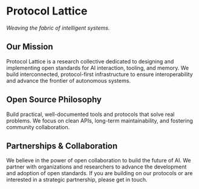 # Protocol Lattice

*Weaving the fabric of intelligent systems.*

## Our Mission

Protocol Lattice is a research collective dedicated to designing and implementing open standards for AI interaction, tooling, and memory. We build interconnected, protocol-first infrastructure to ensure interoperability and advance the frontier of autonomous systems.

## Open Source Philosophy

Build practical, well-documented tools and protocols that solve real problems. We focus on clean APIs, long-term maintainability, and fostering community collaboration.

## Partnerships & Collaboration

We believe in the power of open collaboration to build the future of AI. We partner with organizations and researchers to advance the development and adoption of open standards. If you are building on our protocols or are interested in a strategic partnership, please get in touch.


